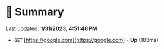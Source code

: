 # 📖 Summary
Last updated: **1/31/2023, 4:51:48 PM**

- `GET` [https://google.com](https://google.com) - **Up** (183ms)
